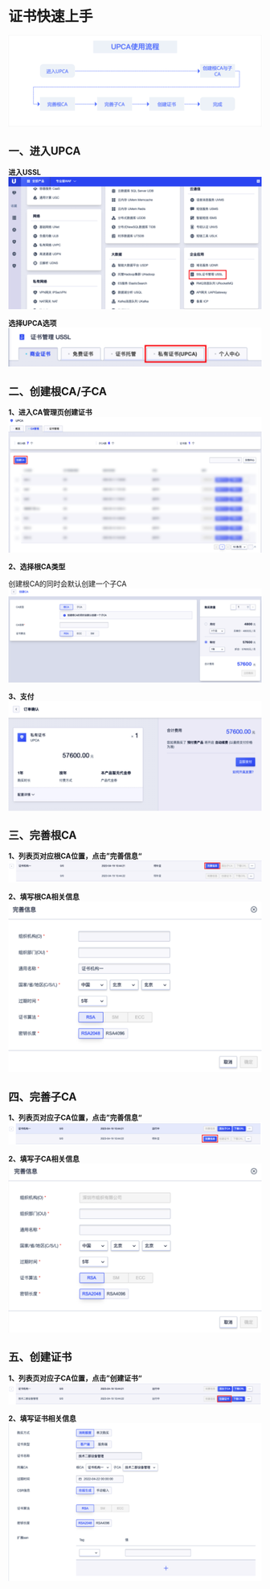 # 证书快速上手


![](/images/UPCA/使用流程图.png)



## 一、进入UPCA

**进入USSL**
![](/images/UPCA/jrupca1.png)

**选择UPCA选项**
![](/images/UPCA/jrupca2.png)   



## 二、创建根CA/子CA

**1、进入CA管理页创建证书**
![](/images/UPCA/cj1.png)  

**2、选择根CA类型**

创建根CA的同时会默认创建一个子CA
![](/images/UPCA/cj2.png)  

**3、支付**
![](/images/UPCA/cj3.png)  



## 三、完善根CA

**1、列表页对应根CA位置，点击”完善信息“**
![](/images/UPCA/cj4.png)  

**2、填写根CA相关信息**
![](/images/UPCA/cj5.png)  



## 四、完善子CA

**1、列表页对应子CA位置，点击”完善信息“**
![](/images/UPCA/cj6.png)  

**2、填写子CA相关信息**
![](/images/UPCA/cj7.png)  



## 五、创建证书

**1、列表页对应子CA位置，点击”创建证书“**
![](/images/UPCA/cj9.png)  

**2、填写证书相关信息**
![](/images/UPCA/cj8.png)  


